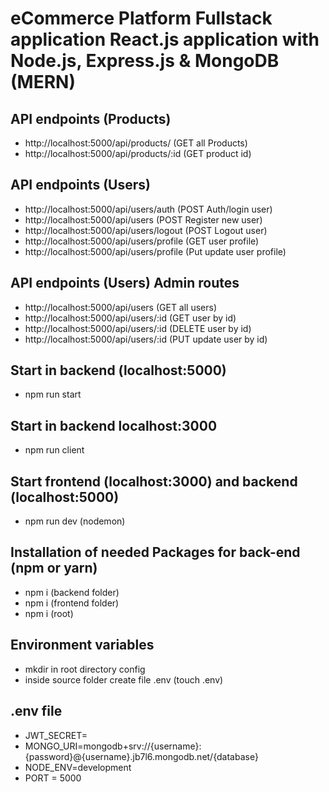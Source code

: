 # eCommerce Platform Fullstack application React.js application with Node.js, Express.js & MongoDB (MERN)

## API endpoints (Products)

- http://localhost:5000/api/products/		(GET all Products)
- http://localhost:5000/api/products/:id	(GET product id)

## API endpoints (Users)

- http://localhost:5000/api/users/auth 		(POST Auth/login user)
- http://localhost:5000/api/users			(POST Register new user)
- http://localhost:5000/api/users/logout	(POST Logout user)
- http://localhost:5000/api/users/profile 	(GET user profile)
- http://localhost:5000/api/users/profile 	(Put update user profile)

## API endpoints (Users) Admin routes
- http://localhost:5000/api/users		(GET all users)
- http://localhost:5000/api/users/:id	(GET user by id)
- http://localhost:5000/api/users/:id	(DELETE user by id)
- http://localhost:5000/api/users/:id	(PUT update user by id)

## Start in backend (localhost:5000)
- npm run start

## Start in backend localhost:3000
- npm run client

## Start frontend (localhost:3000) and backend (localhost:5000)  
- npm run dev (nodemon)

## Installation of needed Packages for back-end (npm or yarn)
- npm i (backend folder)
- npm i (frontend folder)
- npm i (root)

## Environment variables
- mkdir in root directory config 
- inside source folder create file .env (touch .env)

## .env file
- JWT_SECRET=
- MONGO_URI=mongodb+srv://{username}:{password}@{username}.jb7l6.mongodb.net/{database}
- NODE_ENV=development
- PORT = 5000
